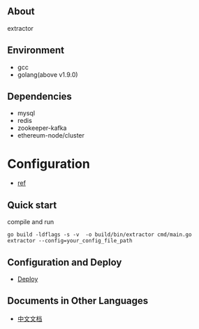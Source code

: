 ## About
extractor 

## Environment

* gcc
* golang(above v1.9.0)

## Dependencies

* mysql
* redis
* zookeeper-kafka
* ethereum-node/cluster

# Configuration

- [ref](https://github.com/Loopring/relay-cluster/wiki/%E9%83%A8%E7%BD%B2extractor#%E9%83%A8%E7%BD%B2%E9%85%8D%E7%BD%AE%E6%96%87%E4%BB%B6)

## Quick start
compile and run
```
go build -ldflags -s -v  -o build/bin/extractor cmd/main.go
extractor --config=your_config_file_path
```

## Configuration and Deploy
- [Deploy](https://github.com/Loopring/relay-cluster/wiki/%E9%83%A8%E7%BD%B2extractor)

## Documents in Other Languages
- [中文文档](chinese)
